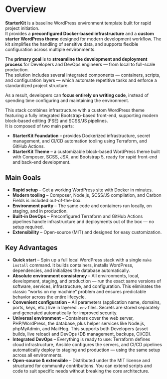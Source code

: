 # Overview

**StarterKit** is a baseline WordPress environment template built for rapid project initiation.  
It provides a **preconfigured Docker-based infrastructure** and a **custom starter WordPress theme** designed for modern development workflow. The kit simplifies the handling of sensitive data, and supports flexible configuration across multiple environments.

The **primary goal** is to **streamline the development and deployment process** for Developers and DevOps engineers — from local to full-scale production.  
The solution includes several integrated components — containers, scripts, and configuration layers — which automate repetitive tasks and enforce a standardized project structure.

As a result, developers can **focus entirely on writing code**, instead of spending time configuring and maintaining the environment.

This stack combines infrastructure with a custom WordPress theme featuring a fully integrated Bootstrap-based front-end, supporting modern block-based editing (FSE) and SCSS/JS pipelines.  
It is composed of two main parts:

- **StarterKit Foundation** – provides Dockerized infrastructure, secret management, and CI/CD automation tooling using Terraform, and GitHub Actions.
- **StarterKit Theme** – a customizable block-based WordPress theme built with Composer, SCSS, JSX, and Bootstrap 5, ready for rapid front-end and back-end development.

## Main Goals

- **Rapid setup** – Get a working WordPress site with Docker in minutes.
- **Modern tooling** – Composer, Node.js, SCSS/JS compilation, and Carbon Fields is included out-of-the-box.
- **Environment parity** – The same code and containers run locally, on staging, and in production.
- **Built-in DevOps** – Preconfigured Terraform and GitHub Actions pipelines handle infrastructure and deployments out of the box — no setup required.
- **Extensibility** – Open-source (MIT) and designed for easy customization.

## Key Advantages

- **Quick start** – Spin up a full local WordPress stack with a single `make install` command. It builds containers, installs WordPress, dependencies, and initializes the database automatically.
- **Absolute environment consistency** – All environments, local, development, staging, and production — run the exact same versions of software, services, infrastructure, and configuration. This eliminates the classic “works on my machine” problem and ensures predictable behavior across the entire lifecycle.
- **Convenient configuration** – All parameters (application name, domains, ports, keys, etc.) live in layered `.env` files. Secrets are stored separately and generated automatically for improved security.
- **Universal environment** – Containers cover the web server, PHP/WordPress, the database, plus helper services like Node.js, phpMyAdmin, and MailHog. This supports both Developers (asset builds, live reload) and DevOps (DB management, backups, CI/CD).
- **Integrated DevOps** – Everything is ready to use: Terraform defines cloud infrastructure, Ansible configures the servers, and CI/CD pipelines automatically deploy to staging and production — using the same setup across all environments.
- **Open-source & extensible** – Distributed under the MIT license and structured for community contributions. You can extend scripts and code to suit specific needs without breaking the core architecture.
